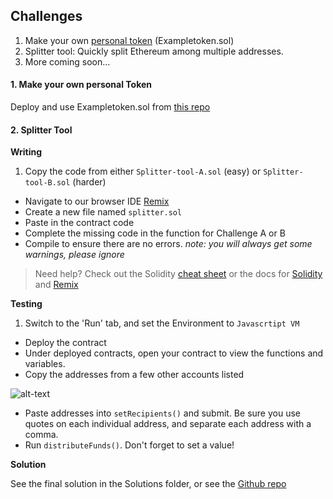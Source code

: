 ## Challenges

1.  Make your own [personal token](https://github.com/jschiarizzi/solidity-simple-examples) (Exampletoken.sol)
2.  Splitter tool: Quickly split Ethereum among multiple addresses.
3.  More coming soon...

#### 1. Make your own personal Token

Deploy and use Exampletoken.sol from [this repo](https://github.com/jschiarizzi/solidity-simple-examples)

#### 2. Splitter Tool

**Writing**

1.  Copy the code from either `Splitter-tool-A.sol` (easy) or `Splitter-tool-B.sol` (harder)
- Navigate to our browser IDE [Remix](http://remix.ethereum.org)
- Create a new file named `splitter.sol`
- Paste in the contract code
- Complete the missing code in the function for Challenge A or B
- Compile to ensure there are no errors. _note: you will always get some warnings, please ignore_

> Need help? Check out the Solidity [cheat sheet](https://github.com/manojpramesh/solidity-cheatsheet) or the docs for [Solidity](https://solidity.readthedocs.io/en/latest/) and [Remix](https://remix.readthedocs.io/en/latest/)

**Testing**
1.  Switch to the 'Run' tab, and set the Environment to `Javascrtipt VM`
* Deploy the contract
* Under deployed contracts, open your contract to view the functions and variables.
* Copy the addresses from a few other accounts listed

![alt-text](https://github.com/blockchainbuddha/Intro-to-Blockchain/blob/master/Solidity%20Challenges/assets/example.png)

* Paste addresses into `setRecipients()` and submit. Be sure you use quotes on each individual address, and separate each address with a comma.
* Run `distributeFunds()`. Don't forget to set a value!

**Solution**

See the final solution in the Solutions folder, or
see the [Github repo](https://github.com/blockchainbuddha/Eth-Splitter-Tool)
